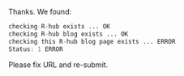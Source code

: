 Thanks. We found:

```r
checking R-hub exists ... OK
checking R-hub blog exists ... OK
checking this R-hub blog page exists ... ERROR
Status: 1 ERROR
```

Please fix URL and re-submit.